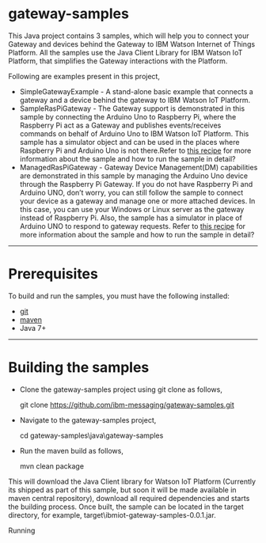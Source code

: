 gateway-samples
============================================

This Java project contains 3 samples, which will help you to connect your Gateway and devices behind the Gateway to IBM Watson Internet of Things Platform. All the samples use the Java Client Library for IBM Watson IoT Platform, that simplifies the Gateway interactions with the Platform.

Following are examples present in this project,

* SimpleGatewayExample - A stand-alone basic example that connects a gateway and a device behind the gateway to IBM Watson IoT Platform.
* SampleRasPiGateway - The Gateway support is demonstrated in this sample by connecting the Arduino Uno to Raspberry Pi, where the Raspberry Pi act as a Gateway and publishes events/receives commands on behalf of Arduino Uno to IBM Watson IoT Platform. This sample has a simulator object and can be used in the places where Raspberry Pi and Arduino Uno is not there.Refer to [this recipe](https://developer.ibm.com/recipes/tutorials/connect-raspberry-pi-as-gateway-to-watson-iot-platform/) for more information about the sample and how to run the sample in detail?
* ManagedRasPiGateway - Gateway Device Management(DM) capabilities are demonstrated in this sample by managing the Arduino Uno device through the Raspberry Pi Gateway. If you do not have Raspberry Pi and Arduino UNO, don’t worry, you can still follow the sample to connect your device as a gateway and manage one or more attached devices. In this case, you can use your Windows or Linux server as the gateway instead of Raspberry Pi. Also, the sample has a simulator in place of Arduino UNO to respond to gateway requests. Refer to [this recipe](https://developer.ibm.com/recipes/tutorials/raspberry-pi-as-managed-gateway-in-watson-iot-platform-part-1/) for more information about the sample and how to run the sample in detail?

----

Prerequisites
=============
To build and run the samples, you must have the following installed:

* [git](https://git-scm.com/)
* [maven](https://maven.apache.org/download.cgi)
* Java 7+

----

Building the samples
=====================

* Clone the gateway-samples project using git clone as follows,

    git clone https://github.com/ibm-messaging/gateway-samples.git
    
* Navigate to the gateway-samples project, 

    cd gateway-samples\java\gateway-samples
    
* Run the maven build as follows,

    mvn clean package
    
This will download the Java Client library for Watson IoT Platform (Currently its shipped as part of this sample, but soon it will be made available in maven central repository), download all required dependencies and starts the building process. Once built, the sample can be located in the target directory, for example, target\ibmiot-gateway-samples-0.0.1.jar.

Running 
